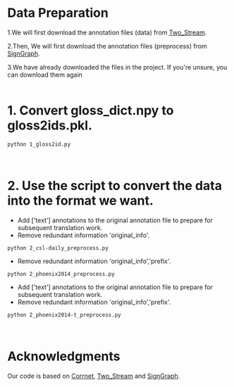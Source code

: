 # Data Preparation

1.We will first download the annotation files (data) from [Two_Stream](https://github.com/FangyunWei/SLRT/tree/main/TwoStreamNetwork/data).

2.Then, We will first download the annotation files (preprocess) from [SignGraph](https://github.com/gswycf/SignGraph/tree/main/preprocess).

3.We have already downloaded the files in the project. If you're unsure, you can download them again<br/><br/>

# 1. Convert gloss_dict.npy to gloss2ids.pkl.

``` 
python 1_gloss2id.py
```
<br/>


# 2. Use the script to convert the data into the format we want.
- Add ['text'] annotations to the original annotation file to prepare for subsequent translation work.
- Remove redundant information 'original_info'.
``` 
python 2_csl-daily_preprocess.py
```

- Remove redundant information 'original_info','prefix'.
```
python 2_phoenix2014_preprocess.py
```
- Add ['text'] annotations to the original annotation file to prepare for subsequent translation work.
- Remove redundant information 'original_info','prefix'.
```
python 2_phoenix2014-t_preprocess.py
```
<br/>

# Acknowledgments

Our code is based on [Corrnet](https://github.com/hulianyuyy/CorrNet), [Two_Stream](https://github.com/FangyunWei/SLRT/tree/main/TwoStreamNetwork) and [SignGraph](https://github.com/gswycf/SignGraph?tab=readme-ov-file).
